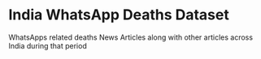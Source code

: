 # India WhatsApp Deaths Dataset
WhatsApps related deaths News Articles along with other articles across India during that period
